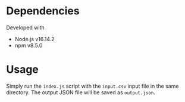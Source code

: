 
# Dependencies

Developed with

* Node.js v16.14.2
* npm v8.5.0

# Usage

Simply run the `index.js` script with the `input.csv` input file in the same directory.
The output JSON file will be saved as `output.json`.
